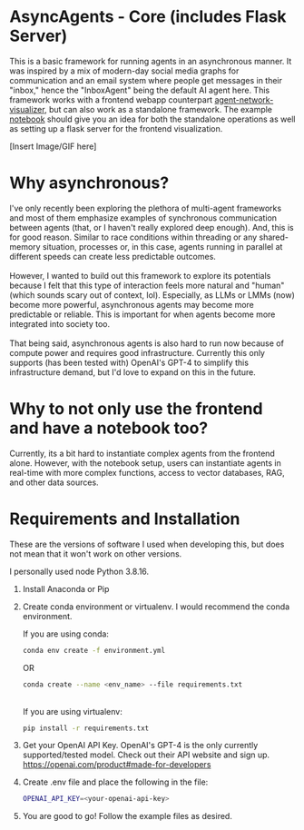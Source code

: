 # AsyncAgents - Core (includes Flask Server)

This is a basic framework for running agents in an asynchronous manner. It was inspired by a mix of modern-day social media graphs for communication and an email system where people get messages in their "inbox," hence the "InboxAgent" being the default AI agent here. This framework works with a frontend webapp counterpart [agent-network-visualizer](https://github.com/awkyu/AsyncAgents/tree/main/agent-network-visualizer), but can also work as a standalone framework. The example [notebook](https://github.com/awkyu/AsyncAgents/blob/main/async_agents/examples/ExampleServerNotebook.ipynb) should give you an idea for both the standalone operations as well as setting up a flask server for the frontend visualization.

[Insert Image/GIF here]

# Why asynchronous?

I've only recently been exploring the plethora of multi-agent frameworks and most of them emphasize examples of synchronous communication between agents (that, or I haven't really explored deep enough). And, this is for good reason. Similar to race conditions within threading or any shared-memory situation, processes or, in this case, agents running in parallel at different speeds can create less predictable outcomes.\
\
However, I wanted to build out this framework to explore its potentials because I felt that this type of interaction feels more natural and "human" (which sounds scary out of context, lol). Especially, as LLMs or LMMs (now) become more powerful, asynchronous agents may become more predictable or reliable. This is important for when agents become more integrated into society too.\
\
That being said, asynchronous agents is also hard to run now because of compute power and requires good infrastructure. Currently this only supports (has been tested with) OpenAI's GPT-4 to simplify this infrastructure demand, but I'd love to expand on this in the future.

# Why to not only use the frontend and have a notebook too?

Currently, its a bit hard to instantiate complex agents from the frontend alone. However, with the notebook setup, users can instantiate agents in real-time with more complex functions, access to vector databases, RAG, and other data sources.

# Requirements and Installation
These are the versions of software I used when developing this, but does not mean that it won't work on other versions.

I personally used node Python 3.8.16.

1. Install Anaconda or Pip

2. Create conda environment or virtualenv. I would recommend the conda environment.

   If you are using conda:
   ```sh
   conda env create -f environment.yml
   ```
   OR
   ```sh
   conda create --name <env_name> --file requirements.txt
   ```
   \
   If you are using virtualenv:
   ```sh
   pip install -r requirements.txt
   ```

3. Get your OpenAI API Key. OpenAI's GPT-4 is the only currently supported/tested model. Check out their API website and sign up.\
https://openai.com/product#made-for-developers

4. Create .env file  and place the following in the file:

   ```sh
   OPENAI_API_KEY=<your-openai-api-key>
   ```

5. You are good to go! Follow the example files as desired.

